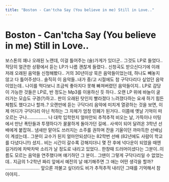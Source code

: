 ```yaml
---
title: "Boston - Can'tcha Say (You believe in me) Still in Love.."
---
```

# Boston - Can'tcha Say (You believe in me) Still in Love..

보스톤의 꽤나 오래된 노랜데, 이걸 틀어주는 (술)가게가 있더군..
그것도 LP로 들었다..
적당히 얼큰한 상황에서 듣는 LP가 나름 괜찮게 들렸다..
신청곡도 받으신다기에 이래 저래 오래된 음악들 신청해봤다..
거의 30년이상 묵은 음악들이었는데, 하나도 빼놓지 않고 다 틀어주셨다..
솔직히 이 음악들..내가 중/고 시절에도 참 구닥다리다 싶었던 음악이었는데..
나이를 먹다보니 조금씩 좋아지다 못해 빠져버렸던 음악들이지..
LP로 감당이 가능한 것들은 LP로, 반 정도는 Mp3를 이용하신 듯 하다..
오랜 LP 위에 바늘이 굴러가는 모습도 구경(?)하고..
판이 오래된 탓인지 빨라졌다 느려졌다하는 요새 하기 힘든 체험도 했다고나 할까..?
오랜만에 듣는 구닥다리 음악에 미치게 열광하는 것을 보면,
이제 어디가 구닥다리 아닌 척하는 그 자체가 엄청 민폐가 된거다..
이쯤에 옛날 기억이 떠오르는 구나................
나 대학 입학한지 얼마안되 추적추적 비오는 날,
가뜩이나 미팅에서 만난 폭탄들과 투쟁하다가 꿀꿀하게 돌아가던 길에..
사색이 되어 달려온 3학년 선배에게 붙잡혀..
냄새만 맡아도 쓰러지는 소주를 권하며 잔을 기울이던 까마득한 선배님이 계셨는데..
그분이 교수가 된지 얼마안되셨다는 82학번 선배 (82년에도 사람이 학교를 다녔다니!!) 셨지..
비는 시간이 갈수록 강해지더니 몇 잔 후에 넉다운이 되었을 때엔 길거리에 차박차박 소리가 날 정도로 내리고 있었다..
한창때 드러머이셨다는 그분이..이름도 모르는 음악을 연주했다며 얘기하던 그 분이..
그땐이 그렇게 구닥다리일 수 없었는데..
지금의 1-2학년 짜리 앞에서 예전의 날 얘기해주면 그 애는 어떤 생각을 할까? 
...........................
앞으론 까불고 싶더라도 비가 추적추적 내리던 그때를 기억해서 참아야지..


